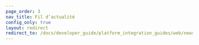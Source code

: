 ```yaml
---
page_order: 3
nav_title: Fil d’actualité
config_only: true
layout: redirect
redirect_to: /docs/developer_guide/platform_integration_guides/web/news_feed/integration/
---
```

